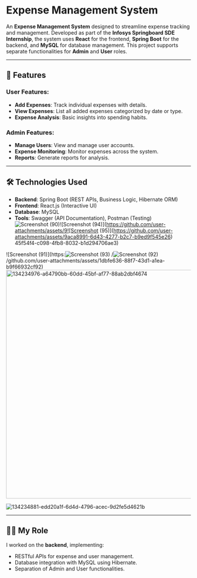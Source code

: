 # Expense Management System

An **Expense Management System** designed to streamline expense tracking and management. Developed as part of the **Infosys Springboard SDE Internship**, the system uses **React** for the frontend, **Spring Boot** for the backend, and **MySQL** for database management. This project supports separate functionalities for **Admin** and **User** roles.

---

## 🚀 Features

### User Features:
- **Add Expenses**: Track individual expenses with details.
- **View Expenses**: List all added expenses categorized by date or type.
- **Expense Analysis**: Basic insights into spending habits.

### Admin Features:
- **Manage Users**: View and manage user accounts.
- **Expense Monitoring**: Monitor expenses across the system.
- **Reports**: Generate reports for analysis.

---

## 🛠️ Technologies Used

- **Backend**: Spring Boot (REST APIs, Business Logic, Hibernate ORM)
- **Frontend**: React.js (Interactive UI)
- **Database**: MySQL
- **Tools**: Swagger (API Documentation), Postman (Testing)
![Screenshot (90)](https://github.com/user-attachments/assets/c0810593-b022-4fe3-87f5-40e25b1f3e9e)![Screenshot (94)](https://github.com/user-attachments/assets/9![Screenshot (95)](https://github.com/user-attachments/assets/9aca8991-6d43-4277-b2c7-b9ed9f545e26)
45f54f4-c098-4fb8-8032-b1d294706ae3)

![Screenshot (91)](https:![Screenshot (93)](https://github.com/user-attachments/assets/b595eb18-52ea-4435-bac4-95d49a85dff6)
/![Screenshot (92)](https://github.com/user-attachments/assets/73284974-c321-46ec-90bb-1a38ef0e9290)
/github.com/user-attachments/assets/1dbfe636-88f7-43d1-a1ea-b9f66932cf92)
<img width="624" alt="134234976-a64790bb-60dd-45bf-af77-88ab2dbf4674" src="https://github.com/user-attachments/assets/102af24a-4869-44b2-bf55-2f10ad61d9bc" />

![134234881-edd20a1f-6d4d-4796-acec-9d2fe5d4621b](https://github.com/user-attachments/assets/d5d27dfe-1b0a-48fa-a0c1-7e2a0869d4e8)

---

## 🧑‍💻 My Role

I worked on the **backend**, implementing:
- RESTful APIs for expense and user management.
- Database integration with MySQL using Hibernate.
- Separation of Admin and User functionalities.
